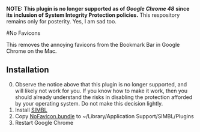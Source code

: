 **NOTE: This plugin is no longer supported as of *Google Chrome 48* since its inclusion of System Integrity Protection policies.** This respository remains only for posterity. Yes, I am sad too.

#No Favicons

This removes the annoying favicons from the Bookmark Bar in Google Chrome on the Mac.

## Installation
0. Observe the notice above that this plugin is no longer supported, and will likely not work for you. If you know how to make it work, then you should already understand the risks in disabling the protection afforded by your operating system. Do not make this decision lightly.
1. Install [SIMBL](http://www.culater.net/dl/files/SIMBL-0.9.9.zip)
2. Copy [NoFavicon.bundle](https://github.com/michaelphines/NoFavicons/blob/master/builds/NoFavicons.1.3.bundle.zip?raw=true) to ~/Library/Application Support/SIMBL/Plugins
3. Restart Google Chrome
